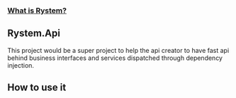 ﻿### [What is Rystem?](https://github.com/KeyserDSoze/Rystem)

## Rystem.Api
This project would be a super project to help the api creator to have fast api behind business interfaces and services dispatched through dependency injection.

## How to use it

